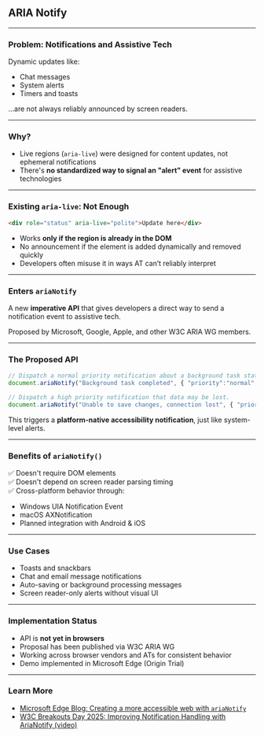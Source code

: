 ## ARIA Notify

---

### Problem: Notifications and Assistive Tech

Dynamic updates like:

- Chat messages
- System alerts
- Timers and toasts

…are not always reliably announced by screen readers.

---

### Why?

- Live regions (`aria-live`) were designed for content updates, not ephemeral notifications
- There's **no standardized way to signal an "alert" event** for assistive technologies

---

### Existing `aria-live`: Not Enough

```html
<div role="status" aria-live="polite">Update here</div>
```

- Works **only if the region is already in the DOM**
- No announcement if the element is added dynamically and removed quickly
- Developers often misuse it in ways AT can’t reliably interpret

---

### Enters `ariaNotify`

A new **imperative API** that gives developers a direct way to send a notification event to assistive tech.

Proposed by Microsoft, Google, Apple, and other W3C ARIA WG members.

---

### The Proposed API

```js
// Dispatch a normal priority notification about a background task status update.
document.ariaNotify("Background task completed", { "priority":"normal" });

// Dispatch a high priority notification that data may be lost.
document.ariaNotify("Unable to save changes, connection lost", { "priority":"high" });
```

This triggers a **platform-native accessibility notification**, just like system-level alerts.

---

### Benefits of `ariaNotify()`

✅ Doesn't require DOM elements  
✅ Doesn't depend on screen reader parsing timing  
✅ Cross-platform behavior through:

- Windows UIA Notification Event
- macOS AXNotification
- Planned integration with Android & iOS

---

### Use Cases

- Toasts and snackbars
- Chat and email message notifications
- Auto-saving or background processing messages
- Screen reader-only alerts without visual UI

---

### Implementation Status

- API is **not yet in browsers**
- Proposal has been published via W3C ARIA WG
- Working across browser vendors and ATs for consistent behavior
- Demo implemented in Microsoft Edge (Origin Trial)

---

### Learn More

- [Microsoft Edge Blog: Creating a more accessible web with `ariaNotify`](https://blogs.windows.com/msedgedev/2025/05/05/creating-a-more-accessible-web-with-aria-notify/)  
- [W3C Breakouts Day 2025: Improving Notification Handling with AriaNotify (video)](https://www.w3.org/2025/03/breakouts-day-2025/recordings/recording-2.html#video)
